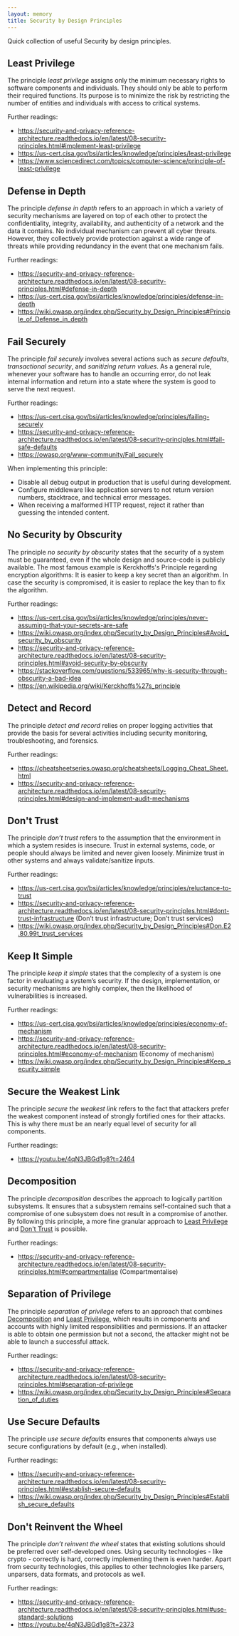```yaml
---
layout: memory
title: Security by Design Principles
---
```


Quick collection of useful Security by design principles. 

## Least Privilege 

The principle *least privilege* assigns only the minimum necessary rights to software components and individuals. They should only be able to perform their required functions. Its purpose is to minimize the risk by restricting the number of entities and individuals with access to critical systems.

Further readings:
* https://security-and-privacy-reference-architecture.readthedocs.io/en/latest/08-security-principles.html#implement-least-privilege
* https://us-cert.cisa.gov/bsi/articles/knowledge/principles/least-privilege
* https://www.sciencedirect.com/topics/computer-science/principle-of-least-privilege

## Defense in Depth

The principle *defense in depth* refers to an approach in which a variety of security mechanisms are layered on top of each other to protect the confidentiality, integrity, availability, and authenticity of a network and the data it contains. No individual mechanism can prevent all cyber threats. However, they collectively provide protection against a wide range of threats while providing redundancy in the event that one mechanism fails.

Further readings:
* https://security-and-privacy-reference-architecture.readthedocs.io/en/latest/08-security-principles.html#defense-in-depth
* https://us-cert.cisa.gov/bsi/articles/knowledge/principles/defense-in-depth
* https://wiki.owasp.org/index.php/Security_by_Design_Principles#Principle_of_Defense_in_depth

## Fail Securely

The principle *fail securely* involves several actions such as *secure defaults*, *transactional security*, and *sanitizing return values*. As a general rule, whenever your software has to handle an occurring error, do not leak internal information and return into a state where the system is good to serve the next request.

Further readings:
* https://us-cert.cisa.gov/bsi/articles/knowledge/principles/failing-securely
* https://security-and-privacy-reference-architecture.readthedocs.io/en/latest/08-security-principles.html#fail-safe-defaults
* https://owasp.org/www-community/Fail_securely

When implementing this principle:

- Disable all debug output in production that is useful during development.
- Configure middleware like application servers to not return version numbers, stacktrace, and technical error messages.
- When receiving a malformed HTTP request, reject it rather than guessing the intended content.

## No Security by Obscurity

The principle *no security by obscurity* states that the security of a system must be guaranteed, even if the whole design and source-code is publicly available. The most famous example is Kerckhoffs's Principle regarding encryption algorithms: It is easier to keep a key secret than an algorithm. In case the security is compromised, it is easier to replace the key than to fix the algorithm.

Further readings:
* https://us-cert.cisa.gov/bsi/articles/knowledge/principles/never-assuming-that-your-secrets-are-safe
* https://wiki.owasp.org/index.php/Security_by_Design_Principles#Avoid_security_by_obscurity
* https://security-and-privacy-reference-architecture.readthedocs.io/en/latest/08-security-principles.html#avoid-security-by-obscurity
* https://stackoverflow.com/questions/533965/why-is-security-through-obscurity-a-bad-idea
* https://en.wikipedia.org/wiki/Kerckhoffs%27s_principle

## Detect and Record

The principle *detect and record* relies on proper logging activities that provide the basis for several activities including security monitoring, troubleshooting, and forensics.

Further readings:
* https://cheatsheetseries.owasp.org/cheatsheets/Logging_Cheat_Sheet.html
* https://security-and-privacy-reference-architecture.readthedocs.io/en/latest/08-security-principles.html#design-and-implement-audit-mechanisms

## Don't Trust

The principle *don’t trust* refers to the assumption that the environment in which a system resides is insecure. Trust in external systems, code, or people should always be limited and never given loosely. Minimize trust in other systems and always validate/sanitize inputs.

Further readings:
* https://us-cert.cisa.gov/bsi/articles/knowledge/principles/reluctance-to-trust
* https://security-and-privacy-reference-architecture.readthedocs.io/en/latest/08-security-principles.html#dont-trust-infrastructure (Don’t trust infrastructure; Don’t trust services)
* https://wiki.owasp.org/index.php/Security_by_Design_Principles#Don.E2.80.99t_trust_services

## Keep It Simple

The principle *keep it simple* states that the complexity of a system is one factor in evaluating a system’s security. If the design, implementation, or security mechanisms are highly complex, then the likelihood of vulnerabilities is increased.

Further readings:
* https://us-cert.cisa.gov/bsi/articles/knowledge/principles/economy-of-mechanism
* https://security-and-privacy-reference-architecture.readthedocs.io/en/latest/08-security-principles.html#economy-of-mechanism (Economy of mechanism)
* https://wiki.owasp.org/index.php/Security_by_Design_Principles#Keep_security_simple

## Secure the Weakest Link

The principle *secure the weakest link* refers to the fact that attackers prefer the weakest component instead of strongly fortified ones for their attacks. This is why there must be an nearly equal level of security for all components.

Further readings:
* https://youtu.be/4qN3JBGd1g8?t=2464

## Decomposition

The principle *decomposition* describes the approach to logically partition subsystems. It ensures that a subsystem remains self-contained such that a compromise of one subsystem does not result in a compromise of another. By following this principle, a more fine granular approach to [Least Privilege](https://github.com/AppSecure-nrw/security-belts/wiki/Security-by-Design-Principles#least-privilege) and [Don't Trust](https://github.com/AppSecure-nrw/security-belts/wiki/Security-by-Design-Principles#dont-trust) is possible.

Further readings:
* https://security-and-privacy-reference-architecture.readthedocs.io/en/latest/08-security-principles.html#compartmentalise (Compartmentalise)

## Separation of Privilege

The principle *separation of privilege* refers to an approach that combines [Decomposition](https://github.com/AppSecure-nrw/security-belts/wiki/Security-by-Design-Principles#decomposition) and [Least Privilege](https://github.com/AppSecure-nrw/security-belts/wiki/Security-by-Design-Principles#least-privilege), which results in components and accounts with highly limited responsibilities and permissions. If an attacker is able to obtain one permission but not a second, the attacker might not be able to launch a successful attack.

Further readings:
* https://security-and-privacy-reference-architecture.readthedocs.io/en/latest/08-security-principles.html#separation-of-privilege
* https://wiki.owasp.org/index.php/Security_by_Design_Principles#Separation_of_duties

## Use Secure Defaults

The principle *use secure defaults* ensures that components always use secure configurations by default (e.g., when installed).

Further readings:
* https://security-and-privacy-reference-architecture.readthedocs.io/en/latest/08-security-principles.html#establish-secure-defaults
* https://wiki.owasp.org/index.php/Security_by_Design_Principles#Establish_secure_defaults

## Don't Reinvent the Wheel

The principle *don’t reinvent the wheel* states that existing solutions should be preferred over self-developed ones. Using security technologies - like crypto - correctly is hard, correctly implementing them is even harder. Apart from security technologies, this applies to other technologies like parsers, unparsers, data formats, and protocols as well. 

Further readings:
* https://security-and-privacy-reference-architecture.readthedocs.io/en/latest/08-security-principles.html#use-standard-solutions
* https://youtu.be/4qN3JBGd1g8?t=2373
